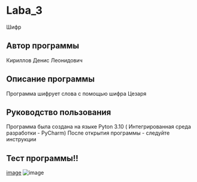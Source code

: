 # Laba_3
Шифр
## Автор программы
Кириллов Денис Леонидович
## Описание программы
Программа шифрует слова с помощью шифра Цезаря
## Руководство пользования
Программа была создана на языке Pyton 3.10 ( Интегрированная среда разработки - PyCharm)
После открытия программы - следуйте инструкции
## Тест программы!!
[image](https://user-images.githubusercontent.com/113837843/192880604-6d40e137-8489-4974-ad9b-0241b33f629e.png)
![image](https://user-images.githubusercontent.com/113837843/192880720-e602f56e-a875-40c1-94c1-dec76ef467f6.png)

